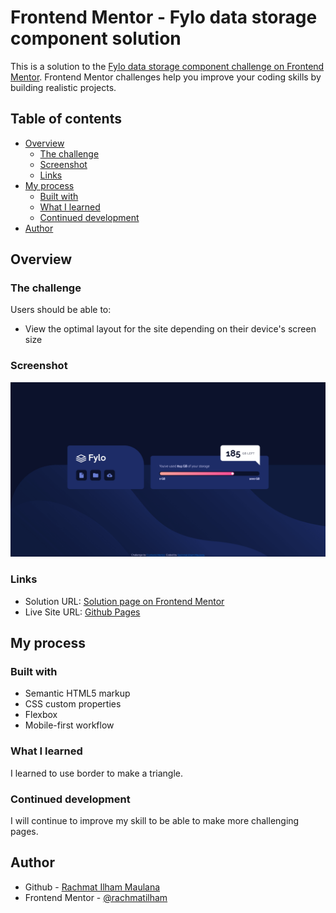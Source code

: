 # Frontend Mentor - Fylo data storage component solution

This is a solution to the [Fylo data storage component challenge on Frontend Mentor](https://www.frontendmentor.io/challenges/fylo-data-storage-component-1dZPRbV5n). Frontend Mentor challenges help you improve your coding skills by building realistic projects.

## Table of contents

- [Overview](#overview)
  - [The challenge](#the-challenge)
  - [Screenshot](#screenshot)
  - [Links](#links)
- [My process](#my-process)
  - [Built with](#built-with)
  - [What I learned](#what-i-learned)
  - [Continued development](#continued-development)
- [Author](#author)

## Overview

### The challenge

Users should be able to:

- View the optimal layout for the site depending on their device's screen size

### Screenshot

![Page Screenshot](./images/screenshot.jpg)

### Links

- Solution URL: [Solution page on Frontend Mentor]()
- Live Site URL: [Github Pages](https://rachmatilham.github.io/fylo-data-storage-component-master/)

## My process

### Built with

- Semantic HTML5 markup
- CSS custom properties
- Flexbox
- Mobile-first workflow

### What I learned

I learned to use border to make a triangle.

### Continued development

I will continue to improve my skill to be able to make more challenging pages.

## Author

- Github - [Rachmat Ilham Maulana](https://github.com/rachmatilham)
- Frontend Mentor - [@rachmatilham](https://www.frontendmentor.io/profile/rachmatilham)
